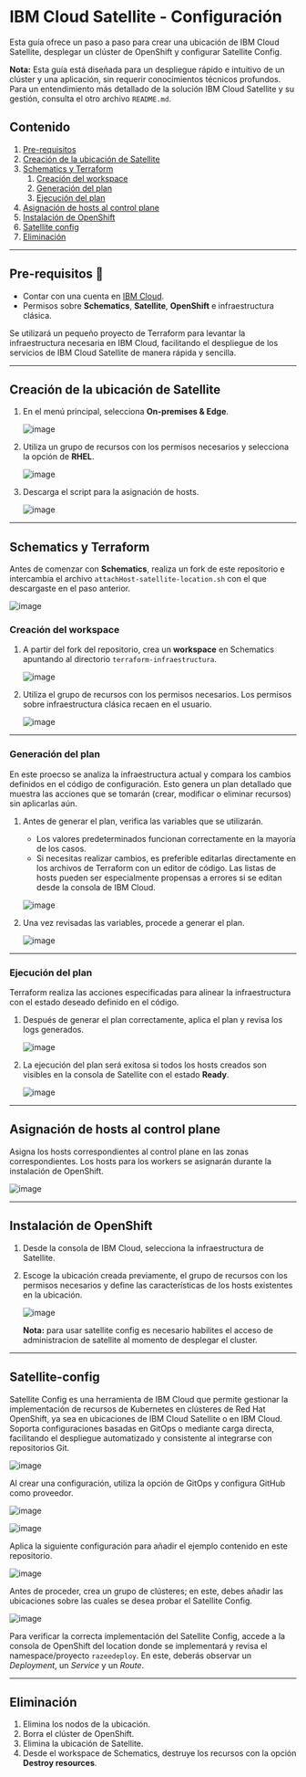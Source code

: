 # **IBM Cloud Satellite - Configuración**

Esta guía ofrece un paso a paso para crear una ubicación de IBM Cloud Satellite, desplegar un clúster de OpenShift y configurar Satellite Config.

**Nota:** Esta guía está diseñada para un despliegue rápido e intuitivo de un clúster y una aplicación, sin requerir conocimientos técnicos profundos. Para un entendimiento más detallado de la solución IBM Cloud Satellite y su gestión, consulta el otro archivo `README.md`.


## **Contenido**

1. [Pre-requisitos](#pre-requisitos)
2. [Creación de la ubicación de Satellite](#creación-de-la-ubicación-de-satellite)
3. [Schematics y Terraform](#schematics-y-terraform)
   1. [Creación del workspace](#creación-del-workspace)
   2. [Generación del plan](#generación-del-plan)
   3. [Ejecución del plan](#ejecución-del-plan)
4. [Asignación de hosts al control plane](#asignación-de-hosts-al-control-plane)
5. [Instalación de OpenShift](#instalación-de-openshift)
6. [Satellite config](#Satellite-config)
7. [Eliminación](#eliminación)

---

## **Pre-requisitos** :pencil:

- Contar con una cuenta en [IBM Cloud](https://cloud.ibm.com/).
- Permisos sobre **Schematics**, **Satellite**, **OpenShift** e infraestructura clásica. 

Se utilizará un pequeño proyecto de Terraform para levantar la infraestructura necesaria en IBM Cloud, facilitando el despliegue de los servicios de IBM Cloud Satellite de manera rápida y sencilla.

---

## **Creación de la ubicación de Satellite**

1. En el menú principal, selecciona **On-premises & Edge**.

   ![image](https://github.com/user-attachments/assets/b6871219-0100-4387-9660-78bef70fb078)

2. Utiliza un grupo de recursos con los permisos necesarios y selecciona la opción de **RHEL**.

   ![image](https://github.com/user-attachments/assets/2c2691ff-9d23-444d-959e-f1839fd37f0d)

3. Descarga el script para la asignación de hosts.

   ![image](https://github.com/user-attachments/assets/44eb01d9-91ea-40ad-a805-b964bd833ae8)

---

## **Schematics y Terraform**

Antes de comenzar con **Schematics**, realiza un fork de este repositorio e intercambia el archivo `attachHost-satellite-location.sh` con el que descargaste en el paso anterior.

   ![image](https://github.com/user-attachments/assets/2bfec9a6-150e-437c-8a26-da17a580c6d8)

### **Creación del workspace**

1. A partir del fork del repositorio, crea un **workspace** en Schematics apuntando al directorio `terraform-infraestructura`.

   ![image](https://github.com/user-attachments/assets/54abe4a3-48ef-4ac6-85dc-bffb9e778874)

2. Utiliza el grupo de recursos con los permisos necesarios. Los permisos sobre infraestructura clásica recaen en el usuario.

   ![image](https://github.com/user-attachments/assets/1b27be25-42ec-4e0e-b357-a6fcd5fa2aab)

---

### **Generación del plan**

En este proecso se analiza la infraestructura actual y compara los cambios definidos en el código de configuración. Esto genera un plan detallado que muestra las acciones que se tomarán (crear, modificar o eliminar recursos) sin aplicarlas aún.

1. Antes de generar el plan, verifica las variables que se utilizarán.
   - Los valores predeterminados funcionan correctamente en la mayoría de los casos.
   - Si necesitas realizar cambios, es preferible editarlas directamente en los archivos de Terraform con un editor de código. Las listas de hosts pueden ser especialmente propensas a errores si se editan desde la consola de IBM Cloud.

   ![image](https://github.com/user-attachments/assets/616c53f8-082e-468b-93c4-0cc962e9f71f)

2. Una vez revisadas las variables, procede a generar el plan.

   ![image](https://github.com/user-attachments/assets/008875f9-338e-472e-a0e8-f53e9c9152a9)

---

### **Ejecución del plan**

Terraform realiza las acciones especificadas para alinear la infraestructura con el estado deseado definido en el código.

1. Después de generar el plan correctamente, aplica el plan y revisa los logs generados.

   ![image](https://github.com/user-attachments/assets/2d91bc9b-e4a8-4a81-85e5-b84f30cffaf0)

2. La ejecución del plan será exitosa si todos los hosts creados son visibles en la consola de Satellite con el estado **Ready**.

   ![image](https://github.com/user-attachments/assets/15ecfaf3-16b3-4166-a968-a167e75741c4)

---

## **Asignación de hosts al control plane**

Asigna los hosts correspondientes al control plane en las zonas correspondientes. Los hosts para los workers se asignarán durante la instalación de OpenShift.

![image](https://github.com/user-attachments/assets/1434fea6-2501-479e-9402-e0d586379cb9)

---

## **Instalación de OpenShift**

1. Desde la consola de IBM Cloud, selecciona la infraestructura de Satellite.
2. Escoge la ubicación creada previamente, el grupo de recursos con los permisos necesarios y define las características de los hosts existentes en la ubicación.

   ![image](https://github.com/user-attachments/assets/6a33fc08-16a0-4314-84a7-41083b0282f6)

   **Nota:** para usar satellite config es necesario habilites el acceso de administracion de satellite al momento de desplegar el cluster.

---

## Satellite-config

Satellite Config es una herramienta de IBM Cloud que permite gestionar la implementación de recursos de Kubernetes en clústeres de Red Hat OpenShift, ya sea en ubicaciones de IBM Cloud Satellite o en IBM Cloud. Soporta configuraciones basadas en GitOps o mediante carga directa, facilitando el despliegue automatizado y consistente al integrarse con repositorios Git.

![image](https://github.com/user-attachments/assets/0e1d9dbb-d956-4530-baf0-e16a9882ebf6)

Al crear una configuración, utiliza la opción de GitOps y configura GitHub como proveedor.

![image](https://github.com/user-attachments/assets/6879dd26-8b10-4d4d-85b7-efaf95e6568f)

![image](https://github.com/user-attachments/assets/82f49391-d0ff-4b85-9c50-2018982f44ca)

Aplica la siguiente configuración para añadir el ejemplo contenido en este repositorio.

![image](https://github.com/user-attachments/assets/0833053f-fb7c-43f3-82e9-b83bac357ca7)

Antes de proceder, crea un grupo de clústeres; en este, debes añadir las ubicaciones sobre las cuales se desea probar el Satellite Config.

![image](https://github.com/user-attachments/assets/fafcf24b-672c-450b-bb32-6d272f8b0a02)

Para verificar la correcta implementación del Satellite Config, accede a la consola de OpenShift del location donde se implementará y revisa el namespace/proyecto `razeedeploy`. En este, deberás observar un *Deployment*, un *Service* y un *Route*.

---

## **Eliminación**

1. Elimina los nodos de la ubicación.
2. Borra el clúster de OpenShift.
3. Elimina la ubicación de Satellite.
4. Desde el workspace de Schematics, destruye los recursos con la opción **Destroy resources**.
